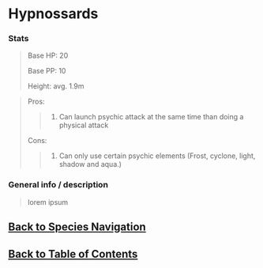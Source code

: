 #   Hypnossards

### Stats
>   Base HP:    20
>
>   Base PP:    10
>
>   Height:     avg. 1.9m

>   Pros:
>>1.   Can launch psychic attack at the same time than doing a physical attack 
>
>   Cons:
>>1.   Can only use certain psychic elements (Frost, cyclone, light, shadow and aqua.)

### General info / description
>   lorem ipsum

<!--End of the file-->
##  [Back to Species Navigation](SpeciesNavigation.md)
##  [Back to Table of Contents](../TableOfContents.md)